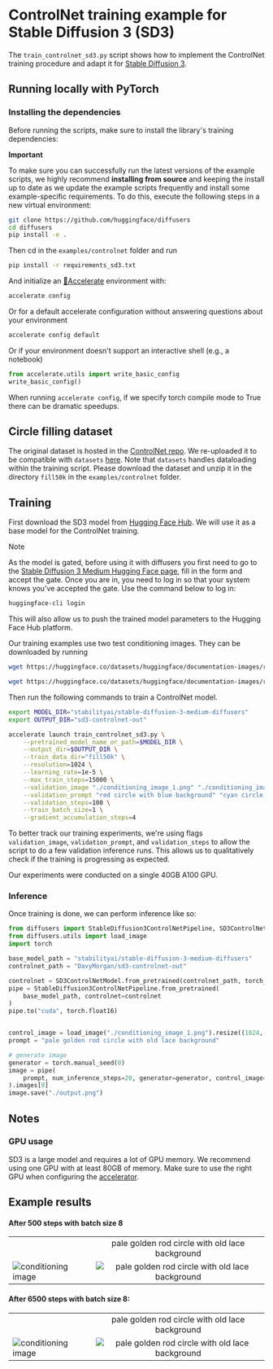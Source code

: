 # ControlNet training example for Stable Diffusion 3 (SD3)

The `train_controlnet_sd3.py` script shows how to implement the ControlNet training procedure and adapt it for [Stable Diffusion 3](https://arxiv.org/abs/2403.03206).

## Running locally with PyTorch

### Installing the dependencies

Before running the scripts, make sure to install the library's training dependencies:

**Important**

To make sure you can successfully run the latest versions of the example scripts, we highly recommend **installing from source** and keeping the install up to date as we update the example scripts frequently and install some example-specific requirements. To do this, execute the following steps in a new virtual environment:

```bash
git clone https://github.com/huggingface/diffusers
cd diffusers
pip install -e .
```

Then cd in the `examples/controlnet` folder and run
```bash
pip install -r requirements_sd3.txt
```

And initialize an [🤗Accelerate](https://github.com/huggingface/accelerate/) environment with:

```bash
accelerate config
```

Or for a default accelerate configuration without answering questions about your environment

```bash
accelerate config default
```

Or if your environment doesn't support an interactive shell (e.g., a notebook)

```python
from accelerate.utils import write_basic_config
write_basic_config()
```

When running `accelerate config`, if we specify torch compile mode to True there can be dramatic speedups.

## Circle filling dataset

The original dataset is hosted in the [ControlNet repo](https://huggingface.co/lllyasviel/ControlNet/blob/main/training/fill50k.zip). We re-uploaded it to be compatible with `datasets` [here](https://huggingface.co/datasets/fusing/fill50k). Note that `datasets` handles dataloading within the training script.
Please download the dataset and unzip it in the directory `fill50k` in the `examples/controlnet` folder.

## Training

First download the SD3 model from [Hugging Face Hub](https://huggingface.co/stabilityai/stable-diffusion-3-medium). We will use it as a base model for the ControlNet training.
> [!NOTE]
> As the model is gated, before using it with diffusers you first need to go to the [Stable Diffusion 3 Medium Hugging Face page](https://huggingface.co/stabilityai/stable-diffusion-3-medium-diffusers), fill in the form and accept the gate. Once you are in, you need to log in so that your system knows you’ve accepted the gate. Use the command below to log in:

```bash
huggingface-cli login
```

This will also allow us to push the trained model parameters to the Hugging Face Hub platform.


Our training examples use two test conditioning images. They can be downloaded by running

```sh
wget https://huggingface.co/datasets/huggingface/documentation-images/resolve/main/diffusers/controlnet_training/conditioning_image_1.png

wget https://huggingface.co/datasets/huggingface/documentation-images/resolve/main/diffusers/controlnet_training/conditioning_image_2.png
```

Then run the following commands to train a ControlNet model.

```bash
export MODEL_DIR="stabilityai/stable-diffusion-3-medium-diffusers"
export OUTPUT_DIR="sd3-controlnet-out"

accelerate launch train_controlnet_sd3.py \
    --pretrained_model_name_or_path=$MODEL_DIR \
    --output_dir=$OUTPUT_DIR \
    --train_data_dir="fill50k" \
    --resolution=1024 \
    --learning_rate=1e-5 \
    --max_train_steps=15000 \
    --validation_image "./conditioning_image_1.png" "./conditioning_image_2.png" \
    --validation_prompt "red circle with blue background" "cyan circle with brown floral background" \
    --validation_steps=100 \
    --train_batch_size=1 \
    --gradient_accumulation_steps=4
```

To better track our training experiments, we're using flags `validation_image`, `validation_prompt`, and `validation_steps` to allow the script to do a few validation inference runs. This allows us to qualitatively check if the training is progressing as expected.

Our experiments were conducted on a single 40GB A100 GPU.

### Inference

Once training is done, we can perform inference like so:

```python
from diffusers import StableDiffusion3ControlNetPipeline, SD3ControlNetModel
from diffusers.utils import load_image
import torch

base_model_path = "stabilityai/stable-diffusion-3-medium-diffusers"
controlnet_path = "DavyMorgan/sd3-controlnet-out"

controlnet = SD3ControlNetModel.from_pretrained(controlnet_path, torch_dtype=torch.float16)
pipe = StableDiffusion3ControlNetPipeline.from_pretrained(
    base_model_path, controlnet=controlnet
)
pipe.to("cuda", torch.float16)


control_image = load_image("./conditioning_image_1.png").resize((1024, 1024))
prompt = "pale golden rod circle with old lace background"

# generate image
generator = torch.manual_seed(0)
image = pipe(
    prompt, num_inference_steps=20, generator=generator, control_image=control_image
).images[0]
image.save("./output.png")
```

## Notes

### GPU usage

SD3 is a large model and requires a lot of GPU memory. 
We recommend using one GPU with at least 80GB of memory.
Make sure to use the right GPU when configuring the [accelerator](https://huggingface.co/docs/transformers/en/accelerate).


## Example results

#### After 500 steps with batch size 8

| |  |
|-------------------|:-------------------------:|
|| pale golden rod circle with old lace background |
 ![conditioning image](https://huggingface.co/datasets/huggingface/documentation-images/resolve/main/diffusers/controlnet_training/conditioning_image_1.png) | ![pale golden rod circle with old lace background](https://huggingface.co/datasets/DavyMorgan/sd3-controlnet-results/resolve/main/step-500.png) |


#### After 6500 steps with batch size 8:

| |  |
|-------------------|:-------------------------:|
|| pale golden rod circle with old lace background |
 ![conditioning image](https://huggingface.co/datasets/huggingface/documentation-images/resolve/main/diffusers/controlnet_training/conditioning_image_1.png) | ![pale golden rod circle with old lace background](https://huggingface.co/datasets/DavyMorgan/sd3-controlnet-results/resolve/main/step-6500.png) |

